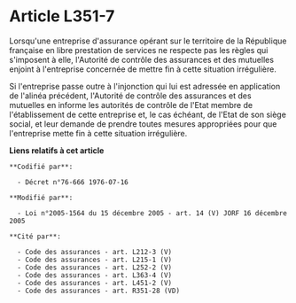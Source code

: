# Article L351-7

Lorsqu'une entreprise d'assurance opérant sur le territoire de la République française en libre prestation de services ne
respecte pas les règles qui s'imposent à elle, l'Autorité de contrôle des assurances et des mutuelles enjoint à l'entreprise
concernée de mettre fin à cette situation irrégulière.

Si l'entreprise passe outre à l'injonction qui lui est adressée en application de l'alinéa précédent, l'Autorité de contrôle
des assurances et des mutuelles en informe les autorités de contrôle de l'Etat membre de l'établissement de cette entreprise
et, le cas échéant, de l'Etat de son siège social, et leur demande de prendre toutes mesures appropriées pour que
l'entreprise mette fin à cette situation irrégulière.

**Liens relatifs à cet article**

	**Codifié par**:

	  - Décret n°76-666 1976-07-16

	**Modifié par**:

	  - Loi n°2005-1564 du 15 décembre 2005 - art. 14 (V) JORF 16 décembre 2005

	**Cité par**:

	  - Code des assurances - art. L212-3 (V)
	  - Code des assurances - art. L215-1 (V)
	  - Code des assurances - art. L252-2 (V)
	  - Code des assurances - art. L363-4 (V)
	  - Code des assurances - art. L451-2 (V)
	  - Code des assurances - art. R351-28 (VD)
